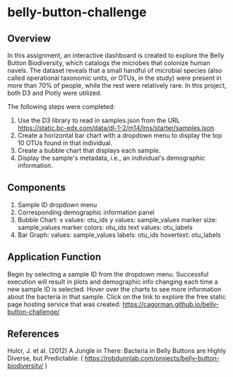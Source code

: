 # belly-button-challenge

## Overview
  In this assignment, an interactive dashboard is created to explore the Belly Button Biodiversity, which catalogs the microbes that colonize human navels. The dataset reveals that a small handful of microbial species (also called operational taxonomic units, or OTUs, in the study) were present in more than 70% of people, while the rest were relatively rare. In this project, both D3 and Plotly were utilized.
  
The following steps were completed:
1. Use the D3 library to read in samples.json from the URL https://static.bc-edx.com/data/dl-1-2/m14/lms/starter/samples.json.
2. Create a horizontal bar chart with a dropdown menu to display the top 10 OTUs found in that individual.
3. Create a bubble chart that displays each sample.
4. Display the sample's metadata, i.e., an individual's demographic information.

## Components
1. Sample ID dropdown menu
2. Corresponding demographic information panel
3. Bubble Chart:
    x values: otu_ids
    y values: sample_values
    marker size: sample_values
    marker colors: otu_ids
    text values: otu_labels
4. Bar Graph:
    values: sample_values
    labels: otu_ids
    hovertext: otu_labels

## Application Function
  Begin by selecting a sample ID from the dropdown menu. Successful execution will result in plots and demographic info changing each time a new sample ID is selected. Hover over the charts to see more information about the bacteria in that sample. Click on the link to explore the free static page hosting service that was created:
https://cagorman.github.io/belly-button-challenge/

## References
Hulcr, J. et al. (2012) A Jungle in There: Bacteria in Belly Buttons are Highly Diverse, but Predictable:
( https://robdunnlab.com/projects/belly-button-biodiversity/ )
  
